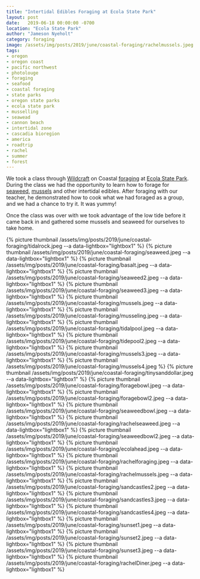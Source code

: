 ```yaml
---
title: "Intertidal Edibles Foraging at Ecola State Park"
layout: post
date:   2019-06-18 00:00:00 -0700
location: "Ecola State Park"
author: "Jameson Nyeholt"
category: foraging
image: /assets/img/posts/2019/june/coastal-foraging/rachelmussels.jpeg
tags:
- oregon
- oregon coast
- pacific northwest
- photolouge
- foraging
- seafood
- coastal foraging
- state parks
- oregon state parks
- ecola state park
- musselling
- seawead
- cannon beach
- intertidal zone
- cascadia bioregion
- america
- roadtrip
- rachel
- summer
- forest
---
```


We took a class through [Wildcraft](https://wildcraftstudioschool.com) on Coastal [foraging](https://en.wikipedia.org/wiki/Foraging) at [Ecola State Park](https://stateparks.oregon.gov/index.cfm?do=park.profile&parkId=136). <!--description-->  During the class we had the opportunity to learn how to forage for [seaweed](https://en.wikipedia.org/wiki/Seaweed), [mussels](https://en.wikipedia.org/wiki/Mussel) and other intertidal edibles.  After foraging with our teacher, he demonstrated how to cook what we had foraged as a group, and we had a chance to try it.  It was yummy!

Once the class was over with we took advantage of the low tide before it came back in and gathered some mussels and seaweed for ourselves to take home.

{% picture thumbnail /assets/img/posts/2019/june/coastal-foraging/tidalrock.jpeg --a data-lightbox="lightbox1" %}
{% picture thumbnail /assets/img/posts/2019/june/coastal-foraging/seaweed.jpeg --a data-lightbox="lightbox1" %}
{% picture thumbnail /assets/img/posts/2019/june/coastal-foraging/basalt.jpeg --a data-lightbox="lightbox1" %}
{% picture thumbnail /assets/img/posts/2019/june/coastal-foraging/seaweed2.jpeg --a data-lightbox="lightbox1" %}
{% picture thumbnail /assets/img/posts/2019/june/coastal-foraging/seaweed3.jpeg --a data-lightbox="lightbox1" %}
{% picture thumbnail /assets/img/posts/2019/june/coastal-foraging/mussels.jpeg --a data-lightbox="lightbox1" %}
{% picture thumbnail /assets/img/posts/2019/june/coastal-foraging/musseling.jpeg --a data-lightbox="lightbox1" %}
{% picture thumbnail /assets/img/posts/2019/june/coastal-foraging/tidalpool.jpeg --a data-lightbox="lightbox1" %}
{% picture thumbnail /assets/img/posts/2019/june/coastal-foraging/tidepool2.jpeg --a data-lightbox="lightbox1" %}
{% picture thumbnail /assets/img/posts/2019/june/coastal-foraging/mussels3.jpeg --a data-lightbox="lightbox1" %}
{% picture thumbnail /assets/img/posts/2019/june/coastal-foraging/mussels4.jpeg %}
{% picture thumbnail /assets/img/posts/2019/june/coastal-foraging/tinysanddollar.jpeg --a data-lightbox="lightbox1" %}
{% picture thumbnail /assets/img/posts/2019/june/coastal-foraging/foragebowl.jpeg --a data-lightbox="lightbox1" %}
{% picture thumbnail /assets/img/posts/2019/june/coastal-foraging/foragebowl2.jpeg --a data-lightbox="lightbox1" %}
{% picture thumbnail /assets/img/posts/2019/june/coastal-foraging/seaweedbowl.jpeg --a data-lightbox="lightbox1" %}
{% picture thumbnail /assets/img/posts/2019/june/coastal-foraging/rachelseaweed.jpeg --a data-lightbox="lightbox1" %}
{% picture thumbnail /assets/img/posts/2019/june/coastal-foraging/seaweedbowl2.jpeg --a data-lightbox="lightbox1" %}
{% picture thumbnail /assets/img/posts/2019/june/coastal-foraging/ecolahead.jpeg --a data-lightbox="lightbox1" %}
{% picture thumbnail /assets/img/posts/2019/june/coastal-foraging/rachelforaging.jpeg --a data-lightbox="lightbox1" %}
{% picture thumbnail /assets/img/posts/2019/june/coastal-foraging/rachelmussels.jpeg --a data-lightbox="lightbox1" %}
{% picture thumbnail /assets/img/posts/2019/june/coastal-foraging/sandcastles2.jpeg --a data-lightbox="lightbox1" %}
{% picture thumbnail /assets/img/posts/2019/june/coastal-foraging/sandcastles3.jpeg --a data-lightbox="lightbox1" %}
{% picture thumbnail /assets/img/posts/2019/june/coastal-foraging/sandcastles4.jpeg --a data-lightbox="lightbox1" %}
{% picture thumbnail /assets/img/posts/2019/june/coastal-foraging/sunset1.jpeg --a data-lightbox="lightbox1" %}
{% picture thumbnail /assets/img/posts/2019/june/coastal-foraging/sunset2.jpeg --a data-lightbox="lightbox1" %}
{% picture thumbnail /assets/img/posts/2019/june/coastal-foraging/sunset3.jpeg --a data-lightbox="lightbox1" %}
{% picture thumbnail /assets/img/posts/2019/june/coastal-foraging/rachelDiner.jpeg --a data-lightbox="lightbox1" %}






